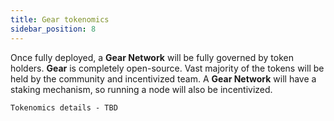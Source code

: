 ```yaml
---
title: Gear tokenomics
sidebar_position: 8
---
```


Once fully deployed, a **Gear Network** will be fully governed by token holders. **Gear** is completely open-source. Vast majority of the tokens will be held by the community and incentivized team. A **Gear Network** will have a staking mechanism, so running a node will also be incentivized.

`Tokenomics details - TBD`

